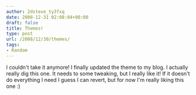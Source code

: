 ```yaml
---
author: 2dsteve_ty3fxq
date: 2008-12-31 02:08:04+00:00
draft: false
title: Themes!
type: post
url: /2008/12/30/themes/
tags:
- Random
---
```


I couldn't take it anymore! I finally updated the theme to my blog. I actually really dig this one. It needs to some tweaking, but I really like it! If it doesn't do everything I need I guess I can revert, but for now I'm really liking this one :)
